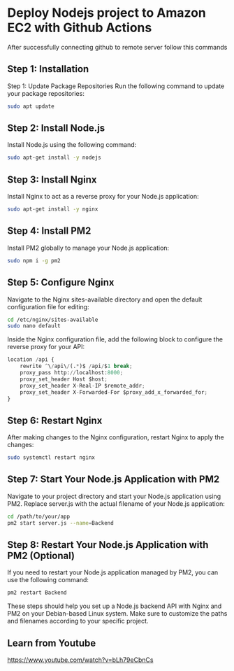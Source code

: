 
# Deploy Nodejs project to Amazon EC2 with Github Actions

After successfully connecting github to remote server follow this commands

## Step 1: Installation

Step 1: Update Package Repositories
Run the following command to update your package repositories:

```bash
sudo apt update
```
## Step 2: Install Node.js

Install Node.js using the following command:

```bash
sudo apt-get install -y nodejs
```

## Step 3: Install Nginx

Install Nginx to act as a reverse proxy for your Node.js application:

```bash
sudo apt-get install -y nginx
```
## Step 4: Install PM2

Install PM2 globally to manage your Node.js application:

```bash
sudo npm i -g pm2
```

## Step 5: Configure Nginx
Navigate to the Nginx sites-available directory and open the default configuration file for editing:

```bash
cd /etc/nginx/sites-available
sudo nano default
```

Inside the Nginx configuration file, add the following block to configure the reverse proxy for your API:

```python
location /api {
    rewrite ^\/api\/(.*)$ /api/$1 break;
    proxy_pass http://localhost:8000;
    proxy_set_header Host $host;
    proxy_set_header X-Real-IP $remote_addr;
    proxy_set_header X-Forwarded-For $proxy_add_x_forwarded_for;
}
```

## Step 6: Restart Nginx

After making changes to the Nginx configuration, restart Nginx to apply the changes:

```bash
sudo systemctl restart nginx
```


## Step 7: Start Your Node.js Application with PM2

Navigate to your project directory and start your Node.js application using PM2. Replace server.js with the actual filename of your Node.js application:

```bash
cd /path/to/your/app
pm2 start server.js --name=Backend
```

## Step 8: Restart Your Node.js Application with PM2 (Optional)

If you need to restart your Node.js application managed by PM2, you can use the following command:

```bash
pm2 restart Backend
```

These steps should help you set up a Node.js backend API with Nginx and PM2 on your Debian-based Linux system. Make sure to customize the paths and filenames according to your specific project.

## Learn from Youtube

https://www.youtube.com/watch?v=bLh79eCbnCs


